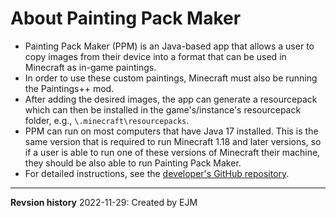 # About Painting Pack Maker

- Painting Pack Maker (PPM) is an Java-based app that allows a user to copy images from their device into a format that can be used in Minecraft as in-game paintings.
- In order to use these custom paintings, Minecraft must also be running the Paintings++ mod. 
- After adding the desired images, the app can generate a resourcepack which can then be installed in the game's/instance's resourcepack folder, e.g., `\.minecraft\resourcepacks`.
- PPM can run on most computers that have Java 17 installed. This is the same version that is required to run Minecraft 1.18 and later versions, so if a user is able to run one of these versions of Minecraft their machine, they should be also able to run Painting Pack Maker.
- For detailed instructions, see the [developer's GitHub repository](https://github.com/AbsolemJackdaw/PaintingPackMaker).

---
**Revsion history**
2022-11-29: Created by EJM